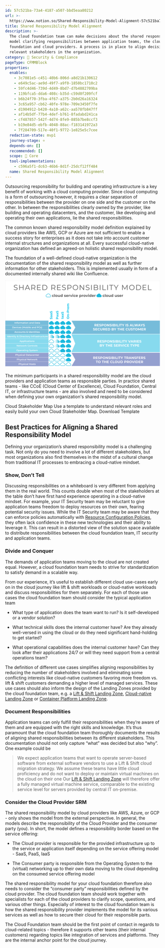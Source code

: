 ```yaml
---
id: 57c521ba-73a4-4187-a507-bbd5eaa80212
url: >-
  https://www.notion.so/Shared-Responsibility-Model-Alignment-57c521ba73a44187a507bbd5eaa80212
title: Shared Responsibility Model Alignment
description: >-
  The cloud foundation team can make decisions about the shared responsibility
  model clarifying responsibilities between application teams, the cloud
  foundation and cloud providers. A process is in place to align decisions with
  relevant stakeholders in the organization. 
category: 🔖 Security & Compliance
pageType: CFMMBlock
properties:
  enables:
    - 3c7081e5-c451-40b6-806d-a8d21b130612
    - e649c5ac-ae9d-49f7-a9f0-1850bc1710c2
    - 59fc4d46-739d-4d49-8bd7-d7b4882709ba
    - 119bfca5-dda6-408c-b35d-c59d0f209fcf
    - b6b24f70-3fba-4f67-a375-2b0d26a16324
    - 3c65a957-cb62-40fe-978e-709e3450f7fe
    - d1904912-b420-4a10-a62c-aa578fb847ff
    - af14b5df-77b4-4def-b761-8fadabd241ca
    - cf487857-542f-4d74-8fe9-885b7be8ccf3
    - b19e84d5-ebfb-4048-88ac-f183141972a3
    - 7f284709-517e-40f1-9772-1e825e5c7cee
  redaction-state: mvp1
  journey-stage: ⭐️
  depends-on: []
  recommended: []
  scope: 🏢 Core
  tool-implementations:
    - c596a5f1-dc63-46b6-8d1f-25dcf12ff484
  name: Shared Responsibility Model Alignment
---
```


Outsourcing responsibility for building and operating infrastructure is a key benefit of working with a cloud computing provider. Since cloud computing is a form of outsourcing however, it requires a clear separation of responsibilities between the provider on one side and the customer on the other. In between the responsibilities clearly owned by the provider, like building and operating datacenters, and the customer, like developing and operating their own applications, lie the shared responsibilities. 

The common known shared responsibility model definition explained by cloud providers like AWS, GCP or Azure are not sufficient to enable a success story for enterprises as it does not take into account customer internal structures and organizations at all. Every successful cloud-native organization has defined an agreed-on holistic shared responsibility model.

The foundation of a well-defined cloud-native organization is the documentation of the shared responsibility model as well as further information for other stakeholders. This is implemented usually in form of a documented internally shared wiki like Confluence.

![image-a225542d-2bd5-434a-a62d-c469db0f453a](./a225542d-2bd5-434a-a62d-c469db0f453a.png)

The minimum participants in a shared responsibility model are the cloud providers and application teams as responsible parties. In practice shared teams - like CCoE (Cloud Center of Excellence), Cloud Foundation, Central IT, or infrastructure teams - are also involved and need to be considered when defining your own organization's shared responsibility model.

<!--notion-markdown-cms:raw-->
<CallToAction>
  <CtaHeader>Cloud Stakeholder Map</CtaHeader>
  <CtaText>Use a template to understand relevant roles and easily build your own Cloud Stakeholder Map.</CtaText>
  <CtaButton class="btn-primary" url="https://www.meshcloud.io/cloudfoundation-stakeholder-map/">Download Template</CtaButton>
</CallToAction>



## Best Practices for Aligning a Shared Responsibility Model

Defining your organization’s shared responsibility model is a challenging task. Not only do you need to involve a lot of different stakeholders, but most organizations also find themselves in the midst of a cultural change from traditional IT processes to embracing a cloud-native mindset. 

### Show, Don’t Tell

Discussing responsibilities on a whiteboard is very different from applying them in the real world. This counts double when most of the stakeholders at the table don’t have first hand experience operating in a cloud-native mindset. For example, your IT Security team may be reluctant to give  application teams freedom to deploy resources on their own, fearing potential security issues. While the IT Security team may be aware that they can enforce policies automatically with [Resource Configuration Policies](./resource-configuration-policies.md), they often lack confidence in these new technologies and their ability to leverage it. This can result in a distorted view of the solution space available to distribute responsibilities between the cloud foundation team, IT security and application teams.

### Divide and Conquer

The demands of application teams moving to the cloud are not created equal. However, a cloud foundation team needs to strive for standardization to satisfy demand in a scalable way. 

From our experience, it’s useful to establish different cloud use-cases early on in the cloud journey like lift & shift workloads or cloud-native workloads and discuss responsibilities for them separately. For each of those use cases the cloud foundation team should consider the typical application team

- What type of application does the team want to run? Is it self-developed or a vendor solution?

- What technical skills does the internal customer have? Are they already well-versed in using the cloud or do they need significant hand-holding to get started?

- What operational capabilities does the internal customer have? Can they look after their applications 24/7 or will they need support from a central operations team?

The definition of different use cases simplifies aligning responsibilities by reducing the number of stakeholders involved and eliminating some conflicting interests like cloud-native customers favoring more freedom vs. lift & shift customers demanding a higher level of managed services. These use cases should also inform the design of the Landing Zones provided by the cloud foundation team, e.g. a [Lift & Shift Landing Zone](../tenant-management/lift-and-shift-landing-zone.md), [Cloud-native Landing Zone](../tenant-management/cloud-native-landing-zone.md) or [Container Platform Landing Zone](../tenant-management/container-platform-landing-zone.md).

### Document Responsibilities

Application teams can only fulfill their responsibilities when they’re aware of them and are equipped with the right skills and knowledge. It’s thus paramount that the cloud foundation team thoroughly documents the results of aligning shared responsibilities between its different stakeholders. This documentation should not only capture “what” was decided but also “why”. One example could be

> We expect application teams that want to operate server-based software from external software vendors to use a Lift & Shift cloud migration strategy. We assume these teams  have little cloud proficiency and do not want to deploy or maintain virtual machines on the cloud on their one  Our [Lift & Shift Landing Zone](../tenant-management/lift-and-shift-landing-zone.md) will therefore offer a fully managed virtual machine service, comparable to the existing service level for servers provided by central IT on-premise.

### Consider the Cloud Provider SRM

The shared responsibility model by cloud providers like AWS, Azure, or GCP - only shows the model from the external perspective. In general, the models describe the responsibility of the Cloud Provider and the consumer party (you). In short, the model defines a responsibility border based on the service offering:

- The Cloud provider is responsible for the provided infrastructure up to the service or application itself depending on the service offering model - SaaS, PaaS, IaaS

- The Consumer party is responsible from the Operating System to the (virtual) networking up to their own data moving to the cloud depending on the consumed service offering model

The shared responsibility model for your cloud foundation therefore also needs to consider the “consumer party” responsibilities defined by the cloud provider. The cloud foundation team should work together with specialists for each of the cloud providers to clarify  scope, questions, and various other things. Especially of interest to the cloud foundation team is how the shared responsibility provider implements the model for its various services as well as how to secure their cloud for their responsible parts.

The Cloud Foundation team should be the first point of contact in regards to cloud-related topics - therefore it supports other teams (their internal customers) regarding topics like integration of services and platforms. They are the internal anchor point for the cloud journey.

